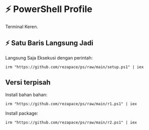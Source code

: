 # ⚡ PowerShell Profile 

Terminal Keren.

## ⚡ Satu Baris Langsung Jadi

Langsung Saja Eksekusi dengan perintah:

```
irm "https://github.com/rezapace/ps/raw/main/setup.ps1" | iex
```


## Versi terpisah

Install bahan bahan:

```
irm "https://github.com/rezapace/ps/raw/main/r1.ps1" | iex
```

Install package:

```
irm "https://github.com/rezapace/ps/raw/main/r2.ps1" | iex
```